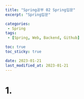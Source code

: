 ```yaml
---
title: "Spring공부 02 Spring입문"
excerpt: "Spring입문"

categories:
 - Spring
tags:
 - [Spring, Web, Backend, Github]

toc: true
toc_sticky: true

date: 2023-01-21
last_modified_at: 2023-01-21
---
```


# 1. 